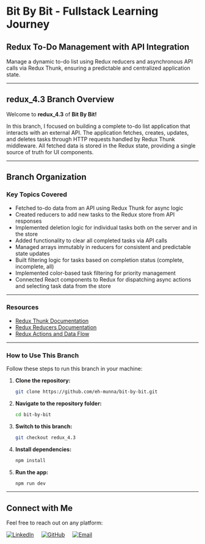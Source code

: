 # **Bit By Bit** - Fullstack Learning Journey

## **Redux To-Do Management with API Integration**

Manage a dynamic to-do list using Redux reducers and asynchronous API calls via Redux Thunk, ensuring a predictable and centralized application state.

---

## **redux_4.3** Branch Overview

Welcome to **redux_4.3** of **Bit By Bit!**

In this branch, I focused on building a complete to-do list application that interacts with an external API. The application fetches, creates, updates, and deletes tasks through HTTP requests handled by Redux Thunk middleware. All fetched data is stored in the Redux state, providing a single source of truth for UI components.

---

## **Branch Organization**

### **Key Topics Covered**

- Fetched to-do data from an API using Redux Thunk for async logic
- Created reducers to add new tasks to the Redux store from API responses
- Implemented deletion logic for individual tasks both on the server and in the store
- Added functionality to clear all completed tasks via API calls
- Managed arrays immutably in reducers for consistent and predictable state updates
- Built filtering logic for tasks based on completion status (complete, incomplete, all)
- Implemented color-based task filtering for priority management
- Connected React components to Redux for dispatching async actions and selecting task data from the store

---

### **Resources**

- [Redux Thunk Documentation](https://redux.js.org/tutorials/fundamentals/part-6-async-logic)
- [Redux Reducers Documentation](https://redux.js.org/tutorials/fundamentals/part-3-state-actions-reducers)
- [Redux Actions and Data Flow](https://redux.js.org/tutorials/fundamentals/part-2-concepts-data-flow)

---

### **How to Use This Branch**

Follow these steps to run this branch in your machine:

1. **Clone the repository:**

   ```bash
   git clone https://github.com/eh-munna/bit-by-bit.git
   ```

2. **Navigate to the repository folder:**

   ```bash
   cd bit-by-bit
   ```

3. **Switch to this branch:**

   ```bash
   git checkout redux_4.3
   ```

4. **Install dependencies:**

   ```bash
   npm install
   ```

5. **Run the app:**

   ```bash
   npm run dev
   ```

---

## **Connect with Me**

Feel free to reach out on any platform:

<div style="display: flex; gap: 20px;">
   <a href="https://www.linkedin.com/in/eh-munna/">
      <img src="https://img.shields.io/badge/LinkedIn-%230A66C2?style=flat&logo=linkedin&logoColor=white" alt="LinkedIn">
   </a>
   <a href="https://github.com/eh-munna">
      <img src="https://img.shields.io/badge/GitHub-%23121011?style=flat&logo=github&logoColor=white" alt="GitHub">
   </a>
   <a href="mailto:emran.h.munna@gmail.com">
      <img src="https://img.shields.io/badge/emran.h.munna@gmail.com-%23D14836?style=flat&logo=gmail&logoColor=white" alt="Email">
   </a>
</div>
